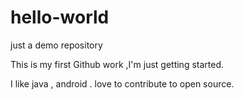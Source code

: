 # hello-world
just a demo repository

This is my first Github work ,I'm just getting started.

I like java , android . love to contribute to open source.
